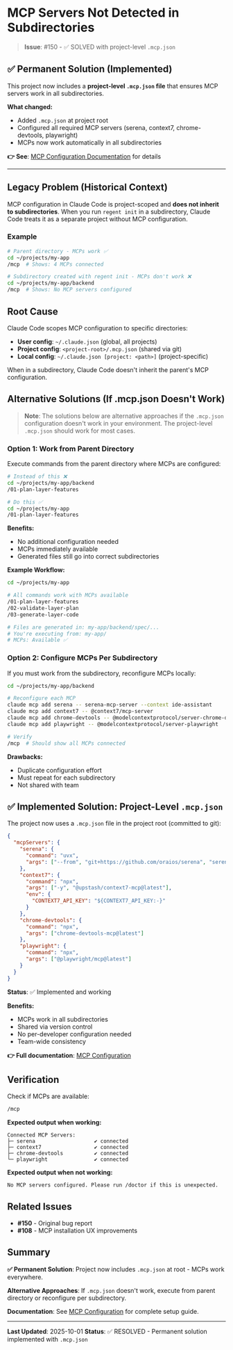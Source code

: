 # MCP Servers Not Detected in Subdirectories

> **Issue**: #150 - ✅ SOLVED with project-level `.mcp.json`

## ✅ Permanent Solution (Implemented)

This project now includes a **project-level `.mcp.json` file** that ensures MCP servers work in all subdirectories.

**What changed:**
- Added `.mcp.json` at project root
- Configured all required MCP servers (serena, context7, chrome-devtools, playwright)
- MCPs now work automatically in all subdirectories

**👉 See**: [MCP Configuration Documentation](../setup/mcp-configuration.md) for details

---

## Legacy Problem (Historical Context)

MCP configuration in Claude Code is project-scoped and **does not inherit to subdirectories**. When you run `regent init` in a subdirectory, Claude Code treats it as a separate project without MCP configuration.

### Example

```bash
# Parent directory - MCPs work ✅
cd ~/projects/my-app
/mcp  # Shows: 4 MCPs connected

# Subdirectory created with regent init - MCPs don't work ❌
cd ~/projects/my-app/backend
/mcp  # Shows: No MCP servers configured
```

## Root Cause

Claude Code scopes MCP configuration to specific directories:
- **User config**: `~/.claude.json` (global, all projects)
- **Project config**: `<project-root>/.mcp.json` (shared via git)
- **Local config**: `~/.claude.json [project: <path>]` (project-specific)

When in a subdirectory, Claude Code doesn't inherit the parent's MCP configuration.

## Alternative Solutions (If .mcp.json Doesn't Work)

> **Note**: The solutions below are alternative approaches if the `.mcp.json` configuration doesn't work in your environment. The project-level `.mcp.json` should work for most cases.

### Option 1: Work from Parent Directory

Execute commands from the parent directory where MCPs are configured:

```bash
# Instead of this ❌
cd ~/projects/my-app/backend
/01-plan-layer-features

# Do this ✅
cd ~/projects/my-app
/01-plan-layer-features
```

**Benefits:**
- No additional configuration needed
- MCPs immediately available
- Generated files still go into correct subdirectories

**Example Workflow:**
```bash
cd ~/projects/my-app

# All commands work with MCPs available
/01-plan-layer-features
/02-validate-layer-plan
/03-generate-layer-code

# Files are generated in: my-app/backend/spec/...
# You're executing from: my-app/
# MCPs: Available ✅
```

### Option 2: Configure MCPs Per Subdirectory

If you must work from the subdirectory, reconfigure MCPs locally:

```bash
cd ~/projects/my-app/backend

# Reconfigure each MCP
claude mcp add serena -- serena-mcp-server --context ide-assistant
claude mcp add context7 -- @context7/mcp-server
claude mcp add chrome-devtools -- @modelcontextprotocol/server-chrome-devtools
claude mcp add playwright -- @modelcontextprotocol/server-playwright

# Verify
/mcp  # Should show all MCPs connected
```

**Drawbacks:**
- Duplicate configuration effort
- Must repeat for each subdirectory
- Not shared with team

## ✅ Implemented Solution: Project-Level `.mcp.json`

The project now uses a `.mcp.json` file in the project root (committed to git):

```json
{
  "mcpServers": {
    "serena": {
      "command": "uvx",
      "args": ["--from", "git+https://github.com/oraios/serena", "serena-mcp-server", "--context", "ide-assistant"]
    },
    "context7": {
      "command": "npx",
      "args": ["-y", "@upstash/context7-mcp@latest"],
      "env": {
        "CONTEXT7_API_KEY": "${CONTEXT7_API_KEY:-}"
      }
    },
    "chrome-devtools": {
      "command": "npx",
      "args": ["chrome-devtools-mcp@latest"]
    },
    "playwright": {
      "command": "npx",
      "args": ["@playwright/mcp@latest"]
    }
  }
}
```

**Status**: ✅ Implemented and working

**Benefits:**
- MCPs work in all subdirectories
- Shared via version control
- No per-developer configuration needed
- Team-wide consistency

**👉 Full documentation**: [MCP Configuration](../setup/mcp-configuration.md)

## Verification

Check if MCPs are available:

```bash
/mcp
```

**Expected output when working:**
```
Connected MCP Servers:
├─ serena                   ✔ connected
├─ context7                 ✔ connected
├─ chrome-devtools          ✔ connected
└─ playwright               ✔ connected
```

**Expected output when not working:**
```
No MCP servers configured. Please run /doctor if this is unexpected.
```

## Related Issues

- **#150** - Original bug report
- **#108** - MCP installation UX improvements

## Summary

**✅ Permanent Solution**: Project now includes `.mcp.json` at root - MCPs work everywhere.

**Alternative Approaches**: If `.mcp.json` doesn't work, execute from parent directory or reconfigure per subdirectory.

**Documentation**: See [MCP Configuration](../setup/mcp-configuration.md) for complete setup guide.

---

**Last Updated**: 2025-10-01
**Status**: ✅ RESOLVED - Permanent solution implemented with `.mcp.json`
